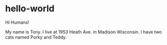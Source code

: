 # hello-world
Hi Humans!

My name is Tony.  I live at 1953 Heath Ave. in Madison Wisconsin.  I have two cats named Porky and Teddy.
